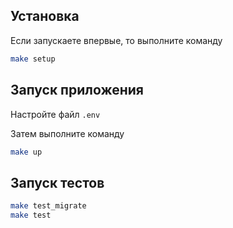 ## Установка

Если запускаете впервые, то выполните команду

```bash
make setup
```

## Запуск приложения

Настройте файл `.env`

Затем выполните команду

```bash
make up
```

## Запуск тестов

```bash
make test_migrate
make test
```

